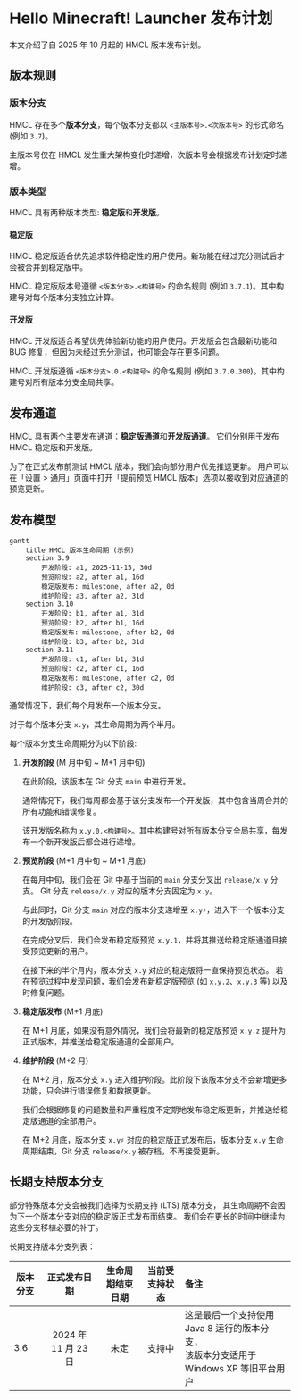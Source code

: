 # Hello Minecraft! Launcher 发布计划

<!-- #BEGIN LANGUAGE_SWITCHER -->
<!-- #END LANGUAGE_SWITCHER -->

本文介绍了自 2025 年 10 月起的 HMCL 版本发布计划。

## 版本规则

### 版本分支

HMCL 存在多个**版本分支**，每个版本分支都以 `<主版本号>.<次版本号>` 的形式命名 (例如 `3.7`)。

主版本号仅在 HMCL 发生重大架构变化时递增，次版本号会根据发布计划定时递增。

### 版本类型

HMCL 具有两种版本类型: **稳定版**和**开发版**。

#### 稳定版

HMCL 稳定版适合优先追求软件稳定性的用户使用。新功能在经过充分测试后才会被合并到稳定版中。

HMCL 稳定版版本号遵循 `<版本分支>.<构建号>` 的命名规则 (例如 `3.7.1`)。其中构建号对每个版本分支独立计算。

#### 开发版

HMCL 开发版适合希望优先体验新功能的用户使用。开发版会包含最新功能和 BUG 修复，但因为未经过充分测试，也可能会存在更多问题。

HMCL 开发版遵循 `<版本分支>.0.<构建号>` 的命名规则 (例如 `3.7.0.300`)。其中构建号对所有版本分支全局共享。

## 发布通道

HMCL 具有两个主要发布通道：**稳定版通道**和**开发版通道**。
它们分别用于发布 HMCL 稳定版和开发版。

为了在正式发布前测试 HMCL 版本，我们会向部分用户优先推送更新。
用户可以在「设置 > 通用」页面中打开「提前预览 HMCL 版本」选项以接收到对应通道的预览更新。

## 发布模型

```mermaid
gantt
    title HMCL 版本生命周期 (示例)
    section 3.9
        开发阶段: a1, 2025-11-15, 30d
        预览阶段: a2, after a1, 16d
        稳定版发布: milestone, after a2, 0d
        维护阶段: a3, after a2, 31d
    section 3.10
        开发阶段: b1, after a1, 31d
        预览阶段: b2, after b1, 16d
        稳定版发布: milestone, after b2, 0d
        维护阶段: b3, after b2, 31d
    section 3.11
        开发阶段: c1, after b1, 31d
        预览阶段: c2, after c1, 16d
        稳定版发布: milestone, after c2, 0d
        维护阶段: c3, after c2, 30d
```

通常情况下，我们每个月发布一个版本分支。

对于每个版本分支 `x.y`，其生命周期为两个半月。

每个版本分支生命周期分为以下阶段:

1. **开发阶段** (M 月中旬 ~ M+1 月中旬)
    
   在此阶段，该版本在 Git 分支 `main` 中进行开发。
   
   通常情况下，我们每周都会基于该分支发布一个开发版，其中包含当周合并的所有功能和错误修复。

   该开发版名称为 `x.y.0.<构建号>`。其中构建号对所有版本分支全局共享，每发布一个新开发版后都会进行递增。

2. **预览阶段** (M+1 月中旬 ~ M+1 月底)

   在每月中旬，我们会在 Git 中基于当前的 `main` 分支分叉出 `release/x.y` 分支。
   Git 分支 `release/x.y` 对应的版本分支固定为 `x.y`。

   与此同时，Git 分支 `main` 对应的版本分支递增至 `x.y♯`，进入下一个版本分支的开发版阶段。

   在完成分叉后，我们会发布稳定版预览 `x.y.1`，并将其推送给稳定版通道且接受预览更新的用户。

   在接下来的半个月内，版本分支 `x.y` 对应的稳定版将一直保持预览状态。
   若在预览过程中发现问题，我们会发布新稳定版预览 (如 `x.y.2`、`x.y.3` 等) 以及时修复问题。

3. **稳定版发布** (M+1 月底)

   在 M+1 月底，如果没有意外情况，我们会将最新的稳定版预览 `x.y.z` 提升为正式版本，并推送给稳定版通道的全部用户。

4. **维护阶段** (M+2 月)

   在 M+2 月，版本分支 `x.y` 进入维护阶段。此阶段下该版本分支不会新增更多功能，只会进行错误修复和数据更新。
   
   我们会根据修复的问题数量和严重程度不定期地发布稳定版更新，并推送给稳定版通道的全部用户。

   在 M+2 月底，版本分支 `x.y♯` 对应的稳定版正式发布后，版本分支 `x.y` 生命周期结束，Git 分支 `release/x.y` 被存档，不再接受更新。

## 长期支持版本分支

部分特殊版本分支会被我们选择为长期支持 (LTS) 版本分支，
其生命周期不会因为下一个版本分支对应的稳定版正式发布而结束。
我们会在更长的时间中继续为这些分支移植必要的补丁。

长期支持版本分支列表：

| 版本分支 |      正式发布日期      | 生命周期结束日期 | 当前受支持状态 | 备注                                                       |
|------|:----------------:|:--------:|:-------:|:---------------------------------------------------------|
| 3.6  | 2024 年 11 月 23 日 |    未定    |   支持中   | 这是最后一个支持使用 Java 8 运行的版本分支，<br>该版本分支适用于 Windows XP 等旧平台用户 |
